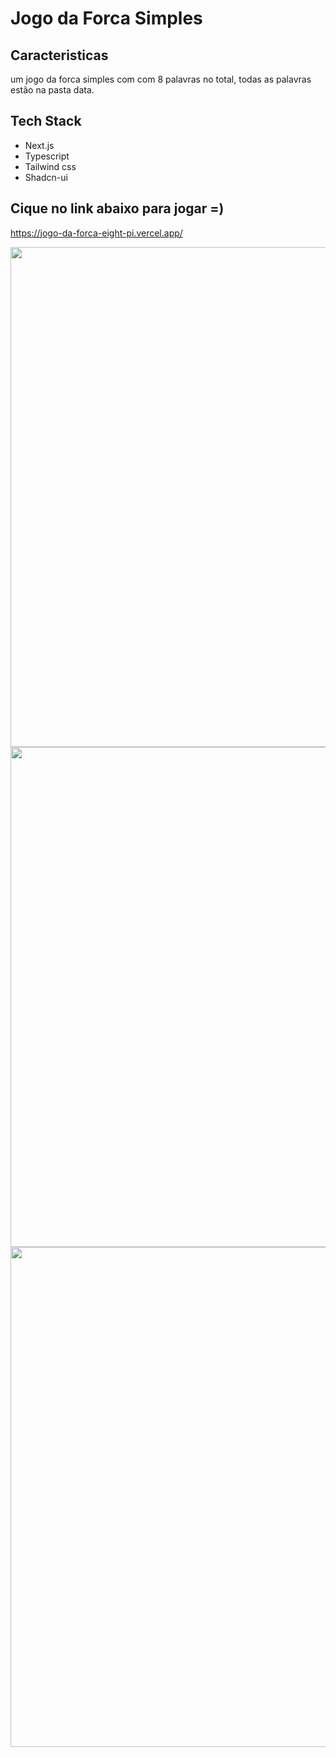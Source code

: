 # Jogo da Forca Simples

## Caracteristicas
um jogo da forca simples com com 8 palavras no total, todas as palavras estão na pasta data.

## Tech Stack
<ul>
    <li>
        Next.js
    </li>
    <li>
        Typescript
    </li>
    <li>
        Tailwind css
    </li>
    <li>
        Shadcn-ui
    </li>
</ul>

## Cique no link abaixo para jogar =)
<https://jogo-da-forca-eight-pi.vercel.app/>

<img style="width:800px" src="https://github.com/Math3uso/jogo-da-forca/assets/155112086/185e0bb3-cde3-4a66-97ca-b63f4e01ecc0"/>
<img style="width:800px" src="https://github.com/Math3uso/jogo-da-forca/assets/155112086/77793d48-5a51-410a-a566-d85bbd7921bf"/>
<img style="width:800px" src="https://github.com/Math3uso/jogo-da-forca/assets/155112086/7b7647ad-ab4f-4b55-b3cc-378bd2e32076"/>
